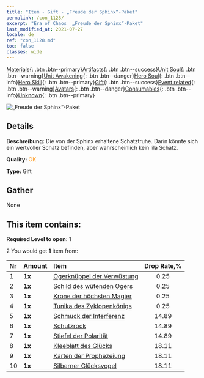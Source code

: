 ```yaml
---
title: "Item - Gift - „Freude der Sphinx“-Paket"
permalink: /con_1128/
excerpt: "Era of Chaos  „Freude der Sphinx“-Paket"
last_modified_at: 2021-07-27
locale: de
ref: "con_1128.md"
toc: false
classes: wide
---
```

 [Materials](/ItemsDE/){: .btn .btn--primary}[Artifacts](/ItemsDE/Artifacts/){: .btn .btn--success}[Unit Soul](/ItemsDE/UnitSoul/){: .btn .btn--warning}[Unit Awakening](/ItemsDE/UnitAwakening/){: .btn .btn--danger}[Hero Soul](/ItemsDE/HeroSoul/){: .btn .btn--info}[Hero Skill](/ItemsDE/HeroSkill/){: .btn .btn--primary}[Gift](/ItemsDE/Gift/){: .btn .btn--success}[Event related](/ItemsDE/Events/){: .btn .btn--warning}[Avatars](/ItemsDE/Avatars/){: .btn .btn--danger}[Consumables](/ItemsDE/Consumables/){: .btn .btn--info}[Unknown](/ItemsDE/Unknown/){: .btn .btn--primary}

 ![„Freude der Sphinx“-Paket](/images/t/i_907003.png)

## Details
 **Beschreibung:** Die von der Sphinx erhaltene Schatztruhe. Darin könnte sich ein wertvoller Schatz befinden, aber wahrscheinlich kein lila Schatz.

 **Quality:** <span style="color: #FF8C00">OK</span>

 **Type:** Gift

## Gather

  None

## This item contains:

 **Required Level to open:** 1

 2 You would get **1** item  from:

  | Nr | Amount |     Item    | Drop Rate,% |
  |:---|:-------|:------------|:---------:|
  | 1 |  **1x** | [Ogerknüppel der Verwüstung](/ItemsDE/art_125/) | 0.25 | 
  | 2 |  **1x** | [Schild des wütenden Ogers](/ItemsDE/art_126/) | 0.25 | 
  | 3 |  **1x** | [Krone der höchsten Magier](/ItemsDE/art_127/) | 0.25 | 
  | 4 |  **1x** | [Tunika des Zyklopenkönigs](/ItemsDE/art_128/) | 0.25 | 
  | 5 |  **1x** | [Schmuck der Interferenz](/ItemsDE/art_118/) | 14.89 | 
  | 6 |  **1x** | [Schutzrock](/ItemsDE/art_119/) | 14.89 | 
  | 7 |  **1x** | [Stiefel der Polarität](/ItemsDE/art_120/) | 14.89 | 
  | 8 |  **1x** | [Kleeblatt des Glücks](/ItemsDE/art_109/) | 18.11 | 
  | 9 |  **1x** | [Karten der Prophezeiung](/ItemsDE/art_110/) | 18.11 | 
  | 10 |  **1x** | [Silberner Glücksvogel](/ItemsDE/art_111/) | 18.11 | 
